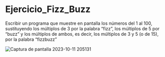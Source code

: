 # Ejercicio_Fizz_Buzz

Escribir un programa que muestre en pantalla los números del 1 al 100, sustituyendo los múltiplos de 3 por la palabra “fizz”, los múltiplos de 5 por “buzz” y los múltiplos de ambos, es decir, los múltiplos de 3 y 5 (o de 15), por la palabra “fizzbuzz”

![Captura de pantalla 2023-10-11 205131](https://github.com/marcelogeraldo11/Ejercicio_Fizz_Buzz/assets/114531935/47da247f-7f68-4cf6-9280-7c19a2cfe542)
